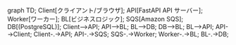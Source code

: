 <div class="mermaid">
graph TD;
  Client[クライアント/ブラウザ]; API[FastAPI API サーバー]; Worker[ワーカー]; BL[ビジネスロジック]; SQS[Amazon SQS]; DB[(PostgreSQL)];
  Client-->API; API-->BL; BL-->DB; DB-->BL; BL-->API; API-->Client;
  Client-.->API; API-.->SQS; SQS-.->Worker; Worker-.->BL; BL-.->DB;
</div>